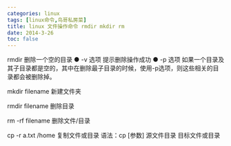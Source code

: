 ```yaml
---
categories: linux
tags: [linux命令,鸟哥私房菜]
title: linux 文件操作命令 rmdir mkdir rm 
date: 2014-3-26
toc: false
---
```


rmdir 删除一个空的目录
● -v 选项
提示删除操作成功
● -p 选项
如果一个目录及其子目录都是空的，其中在删除最子目录的时候，使用-p选项，则这些相关的目录都会被删除掉。


mkdir filename 新建文件夹

rmdir filename 删除目录

rm -rf filename 删除文件/目录


cp -r  a.txt /home 复制文件或目录
语法：cp [参数] 源文件目录 目标文件或目录 
